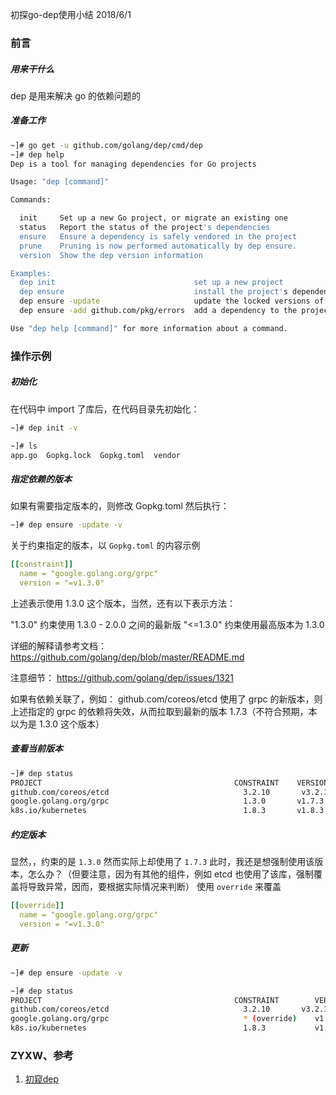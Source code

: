 初探go-dep使用小结
2018/6/1


### 前言
##### 用来干什么
dep 是用来解决 go 的依赖问题的

##### 准备工作
```bash
~]# go get -u github.com/golang/dep/cmd/dep
~]# dep help
Dep is a tool for managing dependencies for Go projects

Usage: "dep [command]"

Commands:

  init     Set up a new Go project, or migrate an existing one
  status   Report the status of the project's dependencies
  ensure   Ensure a dependency is safely vendored in the project
  prune    Pruning is now performed automatically by dep ensure.
  version  Show the dep version information

Examples:
  dep init                               set up a new project
  dep ensure                             install the project's dependencies
  dep ensure -update                     update the locked versions of all dependencies
  dep ensure -add github.com/pkg/errors  add a dependency to the project

Use "dep help [command]" for more information about a command.
```

### 操作示例
##### 初始化
在代码中 import 了库后，在代码目录先初始化：
```bash
~]# dep init -v

~]# ls
app.go  Gopkg.lock  Gopkg.toml  vendor
```

##### 指定依赖的版本
如果有需要指定版本的，则修改 Gopkg.toml
然后执行：
```bash
~]# dep ensure -update -v
```


关于约束指定的版本，以 `Gopkg.toml` 的内容示例
```yaml
[[constraint]]
  name = "google.golang.org/grpc"
  version = "=v1.3.0"
```
上述表示使用 1.3.0 这个版本，当然，还有以下表示方法：

"1.3.0"        约束使用 1.3.0 - 2.0.0 之间的最新版
"<=1.3.0"       约束使用最高版本为 1.3.0


详细的解释请参考文档：
https://github.com/golang/dep/blob/master/README.md


注意细节：
https://github.com/golang/dep/issues/1321


如果有依赖关联了，例如：
github.com/coreos/etcd
使用了 grpc 的新版本，则上述指定的 grpc 的依赖将失效，从而拉取到最新的版本 1.7.3（不符合预期，本以为是 1.3.0 这个版本）




##### 查看当前版本
```bash
~]# dep status
PROJECT                                           CONSTRAINT    VERSION          REVISION  LATEST   PKGS USED
github.com/coreos/etcd                              3.2.10       v3.2.10         6f48bda   6f48bda  6
google.golang.org/grpc                              1.3.0       v1.7.3           401e0e0   d2e1b51  17
k8s.io/kubernetes                                   1.8.3       v1.8.3           f0efb3c   f0efb3c  7
```

##### 约定版本
显然，，约束的是 `1.3.0` 然而实际上却使用了 `1.7.3`
此时，我还是想强制使用该版本，怎么办？（但要注意，因为有其他的组件，例如 etcd 也使用了该库，强制覆盖将导致异常，因而，要根据实际情况来判断）
使用 `override` 来覆盖
```yaml
[[override]]
  name = "google.golang.org/grpc"
  version = "=v1.3.0"
```

##### 更新
```bash
~]# dep ensure -update -v

~]# dep status
PROJECT                                           CONSTRAINT        VERSION      REVISION  LATEST   PKGS USED
github.com/coreos/etcd                              3.2.10       v3.2.10         6f48bda   6f48bda  6
google.golang.org/grpc                              * (override)    v1.3.0       d2e1b51   401e0e0  14
k8s.io/kubernetes                                   1.8.3           v1.8.3       f0efb3c   f0efb3c  7
```




### ZYXW、参考
1. [初窥dep](http://tonybai.com/2017/06/08/first-glimpse-of-dep/)
